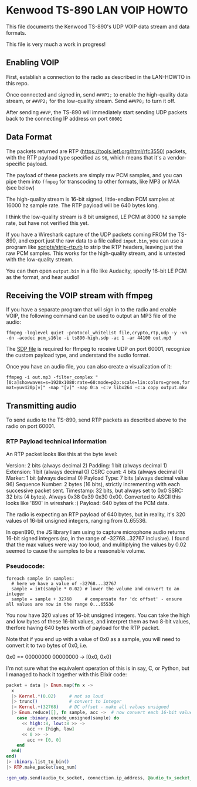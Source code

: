 # Kenwood TS-890 LAN VOIP HOWTO

This file documents the Kenwood TS-890's UDP VOIP data stream and data formats.

This file is very much a work in progress!

## Enabling VOIP

First, establish a connection to the radio as described in the LAN-HOWTO in this repo.

Once connected and signed in, send `##VP1;` to enable the high-quality data stream, or `##VP2;` for the low-quality stream. Send `##VP0;` to turn it off.

After sending `##VP`, the TS-890 will immediately start sending UDP packets back to the connecting IP address on port `60001`

## Data Format

The packets returned are RTP (https://tools.ietf.org/html/rfc3550) packets, with the RTP payload type specified as `96`, which means that it's a vendor-specific payload.

The payload of these packets are simply raw PCM samples, and you can pipe them into `ffmpeg` for transcoding to other formats, like MP3 or M4A (see below)

The high-quality stream is 16-bit signed, little-endian PCM samples at 16000 hz sample rate. The RTP payload will be 640 bytes long.

I think the low-quality stream is 8 bit unsigned, LE PCM at 8000 hz sample rate, but have not verified this yet. 

If you have a Wireshark capture of the UDP packets coming FROM the TS-890, and export just the raw data to a file called `input.bin`,
you can use a program like [scripts/strip-rtp.rb](scripts/strip-rtp.rb) to strip the RTP headers, leaving just the raw PCM samples. This works for the high-quality stream, and
is untested with the low-quality stream.

You can then open `output.bin` in a file like Audacity, specify 16-bit LE PCM as the format, and hear audio!

## Receiving the VOIP stream with ffmpeg

If you have a separate program that will sign in to the radio and enable VOIP, the following command can be used to output an MP3 file of the audio:

`ffmpeg -loglevel quiet -protocol_whitelist file,crypto,rtp,udp -y -vn -dn -acodec pcm_s16le -i ts890-high.sdp -ac 1 -ar 44100 out.mp3`

The [SDP file](sdp/ts890-high.sdp) is required for ffmpeg to receive UDP on port 60001, recognize the custom payload type, and understand the audio format.

Once you have an audio file, you can also create a visualization of it:

`ffmpeg -i out.mp3 -filter_complex "[0:a]showwaves=s=1920x1080:rate=60:mode=p2p:scale=lin:colors=green,format=yuv420p[v]" -map "[v]" -map 0:a -c:v libx264 -c:a copy output.mkv`

## Transmitting audio

To send audio to the TS-890, send RTP packets as described above to the radio on port 60001.

### RTP Payload technical information

An RTP packet looks like this at the byte level:

Version: 2 bits (always decimal 2)
Padding: 1 bit (always decimal 1)
Extension: 1 bit (always decimal 0)
CSRC count: 4 bits (always decimal 0)
Marker: 1 bit (always decimal 0)
Payload Type: 7 bits (always decimal value 96)
Sequence Number: 2 bytes (16 bits), strictly incrementing with each successive packet sent.
Timestamp: 32 bits, but always set to 0x0
SSRC: 32 bits (4 bytes). Always 0x38 0x39 0x30 0x00. Converted to ASCII this looks like '890' in wireshark :)
Payload: 640 bytes of the PCM data.

The radio is expecting an RTP payload of 640 bytes, but in reality, it's 320 values of 16-bit unsigned integers, ranging from 0..65536.

In open890, the JS library I am using to capture microphone audio returns 16-bit signed integers (so, in the range of -32768...32767 inclusive).
I found that the max values were way too loud, and mulitiplying the values by 0.02 seemed to cause the samples to be a reasonable volume.

### Pseudocode:

```
foreach sample in samples:
  # here we have a value of -32768...32767
  sample = int(sample * 0.02) # lower the volume and convert to an integer
  sample = sample + 32768     # compensate for 'dc offset' - ensure all values are now in the range 0...65536
```

You now have 320 values of 16-bit unsigned integers. You can take the high and low bytes of these 16-bit values,
and interpret them as two 8-bit values, therfore having 640 bytes worth of payload for the RTP packet.

Note that if you end up with a value of 0x0 as a sample, you will need to convert it to two bytes of 0x0, i.e.

0x0 == 00000000 00000000 -> [0x0, 0x0]

I'm not sure what the equivalent operation of this is in say, C, or Python, but I managed to hack it together with this Elixir code:

```elixir
packet = data |> Enum.map(fn x ->
  x
  |> Kernel.*(0.02)     # not so loud
  |> trunc()            # convert to integer
  |> Kernel.+(32768)    # DC offset - make all values unsigned
  |> Enum.reduce([], fn sample, acc ->  # now convert each 16-bit value into two discrete 8-bit values
    case :binary.encode_unsigned(sample) do
      << high::8, low::8 >> ->
        acc ++ [high, low]
      << 0 >> ->
        acc ++ [0, 0]
    end
  end)
end)
|> :binary.list_to_bin()
|> RTP.make_packet(seq_num)

:gen_udp.send(audio_tx_socket, connection.ip_address, @audio_tx_socket_dst_port, packet)
```

